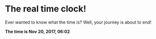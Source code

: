 # The real time clock!

Ever wanted to know what the time is? Well, your journey is about to end!

**The time is Nov 20, 2017, 06:02**